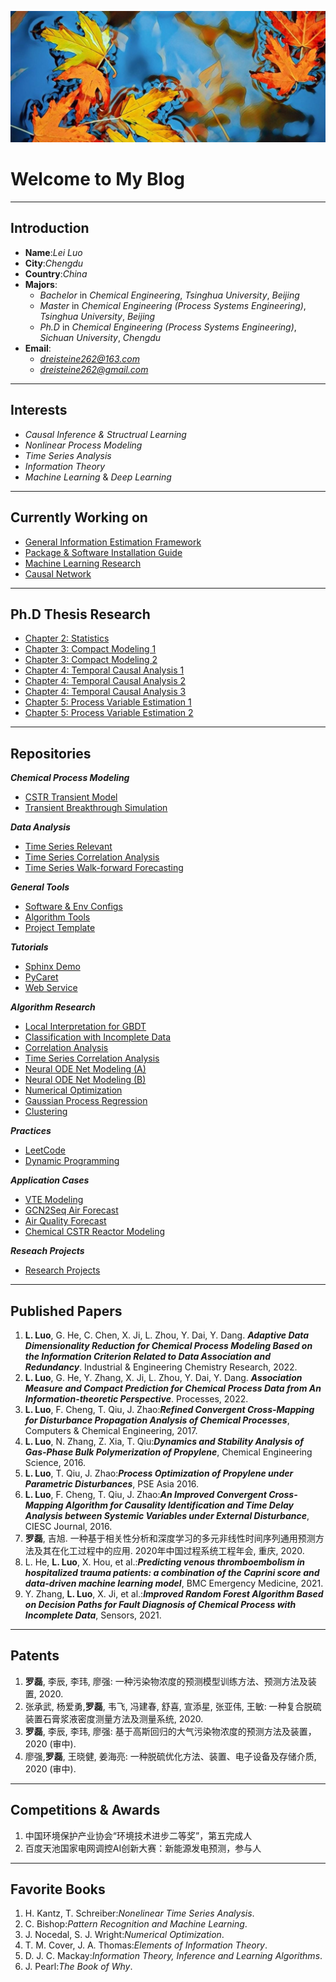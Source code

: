 <script type="text/x-mathjax-config">
    MathJax.Hub.Config({
      tex2jax: {
        skipTags: ['script', 'noscript', 'style', 'textarea', 'pre'],
        inlineMath: [['$','$']]
      }
    });
</script>

<script src="https://cdn.mathjax.org/mathjax/latest/MathJax.js?config=TeX-AMS-MML_HTMLorMML" type="text/javascript"></script>

![封面](img/wall_paper.jpg)

# Welcome to My Blog

---

## Introduction

* **Name**:*Lei Luo*
* **City**:*Chengdu*
* **Country**:*China*
* **Majors**:
  * *Bachelor* in *Chemical Engineering*, *Tsinghua University*, *Beijing*
  * *Master* in *Chemical Engineering (Process Systems Engineering)*, *Tsinghua University*, *Beijing*
  * *Ph.D* in *Chemical Engineering (Process Systems Engineering)*, *Sichuan University*, *Chengdu*
* **Email**:
  * *dreisteine262@163.com*
  * *dreisteine262@gmail.com*

---

## Interests

* *Causal Inference & Structrual Learning*
* *Nonlinear Process Modeling*
* *Time Series Analysis*
* *Information Theory*
* *Machine Learning* & *Deep Learning*

---

## Currently Working on

* [General Information Estimation Framework](https://github.com/Ulti-Dreisteine/general-information-estimation-framework)
* [Package & Software Installation Guide](https://github.com/Ulti-Dreisteine/package-and-software-installation-guide)
* [Machine Learning Research](https://github.com/Ulti-Dreisteine/machine-learning-research)
* [Causal Network](https://github.com/Ulti-Dreisteine/research-causal-network-analysis-modeling)

---

## Ph.D Thesis Research

* [Chapter 2: Statistics](https://github.com/Ulti-Dreisteine/phd-thesis-statistics-and-bayesian-network)
* [Chapter 3: Compact Modeling 1](https://github.com/Ulti-Dreisteine/research-compact-predictive-modeling-cmim-g)
* [Chapter 3: Compact Modeling 2](https://github.com/Ulti-Dreisteine/phd-thesis-rmic-chemical-process-causality-analysis)
* [Chapter 4: Temporal Causal Analysis 1](https://github.com/Ulti-Dreisteine/phd-thesis-temporal-causal-analysis)
* [Chapter 4: Temporal Causal Analysis 2](https://github.com/Ulti-Dreisteine/phd-thesis-local-causal-analysis)
* [Chapter 4: Temporal Causal Analysis 3](https://github.com/Ulti-Dreisteine/phd-thesis-time-delayed-causal-analysis-and-compact-modeling)
* [Chapter 5: Process Variable Estimation 1](https://github.com/Ulti-Dreisteine/phd-thesis-process-parameter-estimation)
* [Chapter 5: Process Variable Estimation 2](https://github.com/Ulti-Dreisteine/research-bayesian-parameter-estimation)

---

## Repositories

***Chemical Process Modeling***

* [CSTR Transient Model](https://github.com/Ulti-Dreisteine/cstr_transient_model)
* [Transient Breakthrough Simulation](https://github.com/Ulti-Dreisteine/transient-breakthrough-simulation)

***Data Analysis***

* [Time Series Relevant](https://github.com/Ulti-Dreisteine/time_series_relevant)
* [Time Series Correlation Analysis](https://ulti-dreisteine.github.io/time-series-correlaltion-analysis/)
* [Time Series Walk-forward Forecasting](https://github.com/Ulti-Dreisteine/time-series-walk-forward-modeling)

***General Tools***

* [Software &amp; Env Configs](https://github.com/Ulti-Dreisteine/software-env-config-notes)
* [Algorithm Tools](https://github.com/Ulti-Dreisteine/algorithm-tools)
* [Project Template](https://github.com/Ulti-Dreisteine/project-template)

***Tutorials***

* [Sphinx Demo](https://github.com/Ulti-Dreisteine/sphinx-demo)
* [PyCaret](https://github.com/Ulti-Dreisteine/PyCaret-tutorial)
* [Web Service](https://github.com/Ulti-Dreisteine/web_service)

***Algorithm Research***

* [Local Interpretation for GBDT](https://ulti-dreisteine.github.io/local-interpretation-for-gbdt/)
* [Classification with Incomplete Data](https://github.com/Ulti-Dreisteine/Classification-with-Incomplete-Data)
* [Correlation Analysis](https://github.com/Ulti-Dreisteine/nonlinear-correlation-analysis)
* [Time Series Correlation Analysis](https://github.com/Ulti-Dreisteine/time-series-correlaltion-analysis)
* [Neural ODE Net Modeling (A)](https://github.com/Ulti-Dreisteine/Neural-ODE-Model-Research)
* [Neural ODE Net Modeling (B)](https://github.com/Ulti-Dreisteine/ode_network)
* [Numerical Optimization](https://github.com/Ulti-Dreisteine/numerical-optimization)
* [Gaussian Process Regression](https://github.com/Ulti-Dreisteine/gaussian-process-regression)
* [Clustering](https://github.com/Ulti-Dreisteine/clustering_algorithm)

***Practices***

* [LeetCode](https://github.com/Ulti-Dreisteine/LeetCode)
* [Dynamic Programming](https://github.com/Ulti-Dreisteine/dynamic_programming)

***Application Cases***

* [VTE Modeling](https://github.com/Ulti-Dreisteine/trauma-patient-VTE-modeling)
* [GCN2Seq Air Forecast](https://github.com/Ulti-Dreisteine/gcn2seq)
* [Air Quality Forecast](https://github.com/Ulti-Dreisteine/time_series_relevant)
* [Chemical CSTR Reactor Modeling](https://github.com/Ulti-Dreisteine/cstr_transient_model)

***Reseach Projects***

* [Research Projects](https://github.com/users/Ulti-Dreisteine/projects/2)

---

## Published Papers

1. **L. Luo**, G. He, C. Chen, X. Ji, L. Zhou, Y. Dai, Y. Dang. ***Adaptive Data Dimensionality Reduction for Chemical Process Modeling Based on the Information Criterion Related to Data Association and Redundancy***. Industrial & Engineering Chemistry Research, 2022.
2. **L. Luo**, G. He, Y. Zhang, X. Ji, L. Zhou, Y. Dai, Y. Dang. ***Association Measure and Compact Prediction for Chemical Process Data from An Information-theoretic Perspective***. Processes, 2022.
3. **L. Luo**, F. Cheng, T. Qiu, J. Zhao:***Refined Convergent Cross-Mapping for Disturbance Propagation Analysis of Chemical Processes***, Computers & Chemical Engineering, 2017.
4. **L. Luo**, N. Zhang, Z. Xia, T. Qiu:***Dynamics and Stability Analysis of Gas-Phase Bulk Polymerization of Propylene***, Chemical Engineering Science, 2016.
5. **L. Luo**, T. Qiu, J. Zhao:***Process Optimization of Propylene under Parametric Disturbances***, PSE Asia 2016.
6. **L. Luo**, F. Cheng, T. Qiu, J. Zhao:***An Improved Convergent Cross-Mapping Algorithm for Causality Identification and Time Delay Analysis between Systemic Variables under External Disturbance***, CIESC Journal, 2016.
7. **罗磊**, 吉旭. 一种基于相关性分析和深度学习的多元非线性时间序列通用预测方法及其在化工过程中的应用. 2020年中国过程系统工程年会, 重庆, 2020.
8. L. He, **L. Luo**, X. Hou, et al.:***Predicting venous thromboembolism in hospitalized trauma patients: a combination of the Caprini score and data-driven machine learning model***, BMC Emergency Medicine, 2021.
9. Y. Zhang, **L. Luo**, X. Ji, et al.:***Improved Random Forest Algorithm Based on Decision Paths for Fault Diagnosis of Chemical Process with Incomplete Data***, Sensors, 2021.  
    
---

## Patents

1. **罗磊**, 李辰, 李玮, 廖强: 一种污染物浓度的预测模型训练方法、预测方法及装置, 2020.
2. 张承武, 杨爱勇,**罗磊**, 韦飞, 冯建春, 舒喜, 宣添星, 张亚伟, 王敏: 一种复合脱硫装置石膏浆液密度测量方法及测量系统, 2020.
3. **罗磊**, 李辰, 李玮, 廖强: 基于高斯回归的大气污染物浓度的预测方法及装置， 2020 (审中).
4. 廖强,**罗磊**, 王晓健, 姜海亮: 一种脱硫优化方法、装置、电子设备及存储介质, 2020 (审中).

---

## Competitions & Awards

1. 中国环境保护产业协会“环境技术进步二等奖”，第五完成人
2. 百度天池国家电网调控AI创新大赛：新能源发电预测，参与人

---

## Favorite Books

1. H. Kantz, T. Schreiber:*Nonelinear Time Series Analysis*.
2. C. Bishop:*Pattern Recognition and Machine Learning*.
3. J. Nocedal, S. J. Wright:*Numerical Optimization*.
4. T. M. Cover, J. A. Thomas:*Elements of Information Theory*.
5. D. J. C. Mackay:*Information Theory, Inference and Learning Algorithms*.
6. J. Pearl:*The Book of Why*.
